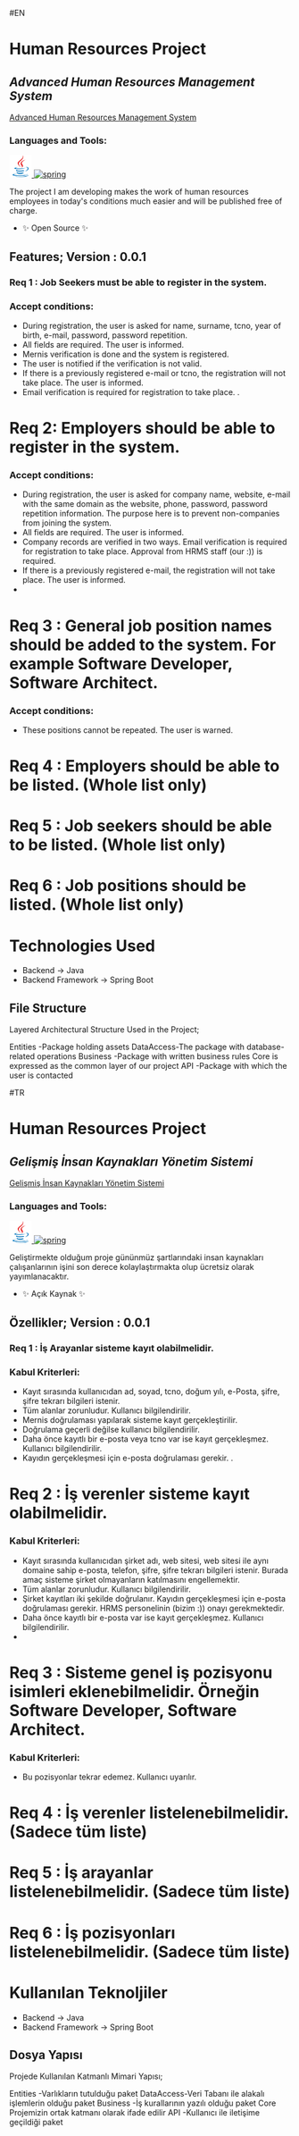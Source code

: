 #EN
# Human Resources Project
## _Advanced Human Resources Management System_
[Advanced Human Resources Management System](https://github.com/EnginKARATAS/javakamp/tree/main/hrmsJava)



<h3 align="left">Languages and Tools:</h3>
<p align="left"> <a href="https://www.java.com" target="_blank"> <img src="https://raw.githubusercontent.com/devicons/devicon/master/icons/java/java-original.svg" alt="java" width="40" height="40"/> </a> <a href="https://spring.io/" target="_blank"> <img src="https://www.vectorlogo.zone/logos/springio/springio-icon.svg" alt="spring" width="40" height="40"/> </a> </p>


The project I am developing makes the work of human resources employees in today's conditions much easier and will be published free of charge.

 
- ✨ Open Source ✨

## Features; Version : 0.0.1
### Req 1 : Job Seekers must be able to register in the system.

### Accept conditions:

- During registration, the user is asked for name, surname, tcno, year of birth, e-mail, password, password repetition.
- All fields are required. The user is informed.
- Mernis verification is done and the system is registered.
- The user is notified if the verification is not valid.
- If there is a previously registered e-mail or tcno, the registration will not take place. The user is informed.
- Email verification is required for registration to take place.
.
# Req 2: Employers should be able to register in the system.
### Accept conditions:

- During registration, the user is asked for company name, website, e-mail with the same domain as the website, phone, password, password repetition information. The purpose here is to prevent non-companies from joining the system.
- All fields are required. The user is informed.
- Company records are verified in two ways. Email verification is required for registration to take place. Approval from HRMS staff (our :)) is required.
- If there is a previously registered e-mail, the registration will not take place. The user is informed.
-
# Req 3 : General job position names should be added to the system. For example Software Developer, Software Architect.
### Accept conditions:

- These positions cannot be repeated. The user is warned.
# Req 4 : Employers should be able to be listed. (Whole list only)

# Req 5 : Job seekers should be able to be listed. (Whole list only)

# Req 6 : Job positions should be listed. (Whole list only)


# Technologies Used
- Backend -> Java
- Backend Framework -> Spring Boot



## File Structure

Layered Architectural Structure Used in the Project;

Entities -Package holding assets
DataAccess-The package with database-related operations
Business -Package with written business rules
Core is expressed as the common layer of our project
API -Package with which the user is contacted

#TR
# Human Resources Project
## _Gelişmiş İnsan Kaynakları Yönetim Sistemi_
[Gelişmiş İnsan Kaynakları Yönetim Sistemi ](https://github.com/EnginKARATAS/javakamp/tree/main/hrmsJava)



<h3 align="left">Languages and Tools:</h3>
<p align="left"> <a href="https://www.java.com" target="_blank"> <img src="https://raw.githubusercontent.com/devicons/devicon/master/icons/java/java-original.svg" alt="java" width="40" height="40"/> </a> <a href="https://spring.io/" target="_blank"> <img src="https://www.vectorlogo.zone/logos/springio/springio-icon.svg" alt="spring" width="40" height="40"/> </a> </p>


Geliştirmekte olduğum proje gününmüz şartlarındaki insan kaynakları çalışanlarının işini son derece kolaylaştırmakta olup ücretsiz olarak yayımlanacaktır. 

 
- ✨ Açık Kaynak ✨

## Özellikler; Version : 0.0.1
### Req 1 : İş Arayanlar sisteme kayıt olabilmelidir.

### Kabul Kriterleri:

- Kayıt sırasında kullanıcıdan ad, soyad, tcno, doğum yılı, e-Posta, şifre, şifre tekrarı bilgileri istenir.
- Tüm alanlar zorunludur. Kullanıcı bilgilendirilir.
- Mernis doğrulaması yapılarak sisteme kayıt gerçekleştirilir.
- Doğrulama geçerli değilse kullanıcı bilgilendirilir.
- Daha önce kayıtlı bir e-posta veya tcno var ise kayıt gerçekleşmez. Kullanıcı bilgilendirilir.
- Kayıdın gerçekleşmesi için e-posta doğrulaması gerekir.
.
# Req 2 : İş verenler sisteme kayıt olabilmelidir.
### Kabul Kriterleri:

- Kayıt sırasında kullanıcıdan şirket adı, web sitesi, web sitesi ile aynı domaine sahip e-posta, telefon, şifre, şifre tekrarı bilgileri istenir. Burada amaç sisteme şirket olmayanların katılmasını engellemektir.
- Tüm alanlar zorunludur. Kullanıcı bilgilendirilir.
- Şirket kayıtları iki şekilde doğrulanır. Kayıdın gerçekleşmesi için e-posta doğrulaması gerekir. HRMS personelinin (bizim :)) onayı gerekmektedir.
- Daha önce kayıtlı bir e-posta var ise kayıt gerçekleşmez. Kullanıcı bilgilendirilir.
- 
# Req 3 : Sisteme genel iş pozisyonu isimleri eklenebilmelidir. Örneğin Software Developer, Software Architect.
### Kabul Kriterleri:

- Bu pozisyonlar tekrar edemez. Kullanıcı uyarılır.
# Req 4 : İş verenler listelenebilmelidir. (Sadece tüm liste)

# Req 5 : İş arayanlar listelenebilmelidir. (Sadece tüm liste)

# Req 6 : İş pozisyonları listelenebilmelidir. (Sadece tüm liste)


# Kullanılan Teknoljiler
- Backend -> Java
- Backend Framework -> Spring Boot



## Dosya Yapısı

Projede Kullanılan Katmanlı Mimari Yapısı;

Entities -Varlıkların tutulduğu paket
DataAccess-Veri Tabanı ile alakalı işlemlerin olduğu paket
Business -İş kurallarının yazılı olduğu paket
Core Projemizin ortak katmanı olarak ifade edilir
API -Kullanıcı ile iletişime geçildiği paket


